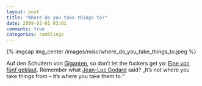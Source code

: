 ```yaml
---
layout: post
title: "Where do you take things to?"
date: 2009-02-01 03:01
comments: true
categories: ramblings
---
```


{% imgcap img_center /images/misc/where_do_you_take_things_to.jpeg %}

Auf den Schultern von [Giganten](http://en.wikipedia.org/wiki/Jim_Jarmusch "Jim Jarmusch"), so don’t let the fuckers get ya: [Eine von fünf geklaut](http://www.jim-jarmusch.net/miscellanea/author_jim_jarmusch/my_golden_rules.html "Jim Jarmusch: My Golden Rules").  Remember what [Jean-Luc Godard](http://de.wikipedia.org/wiki/Jean-Luc_Godard "Wikipedia: Jean-Luc Godard") said? „It’s not where you take things from – it’s where you take them to.“